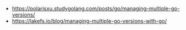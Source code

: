 - https://polarisxu.studygolang.com/posts/go/managing-multiple-go-versions/
- https://lakefs.io/blog/managing-multiple-go-versions-with-go/
